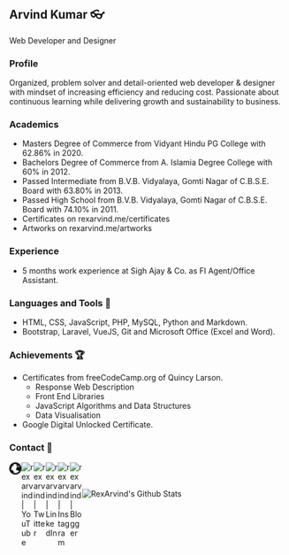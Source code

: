 ## Arvind Kumar :eyeglasses:
Web Developer and Designer

### Profile
Organized, problem solver and detail-oriented web developer & designer with mindset of increasing efficiency and reducing cost. Passionate about continuous learning while delivering growth and sustainability to business.

### Academics
- Masters Degree of Commerce from Vidyant Hindu PG College with 62.86% in 2020.
- Bachelors Degree of Commerce from A. Islamia Degree College with 60% in 2012.
- Passed Intermediate from B.V.B. Vidyalaya, Gomti Nagar of C.B.S.E. Board with 63.80% in 2013.
- Passed High School from B.V.B. Vidyalaya, Gomti Nagar of C.B.S.E. Board with 74.10% in 2011.
- Certificates on rexarvind.me/certificates
- Artworks on rexarvind.me/artworks

### Experience
- 5 months work experience at Sigh Ajay & Co. as FI Agent/Office Assistant.

### Languages and Tools :page_with_curl:
- HTML, CSS, JavaScript, PHP, MySQL, Python and Markdown.
- Bootstrap, Laravel, VueJS, Git and Microsoft Office (Excel and Word).

### Achievements :trophy:
- Certificates from freeCodeCamp.org of Quincy Larson.
    - Response Web Description
    - Front End Libraries
    - JavaScript Algorithms and Data Structures
    - Data Visualisation
- Google Digital Unlocked Certificate.

### Contact :postbox:

[<img align="left" alt="rexarvind | Website" width="22px" src="https://raw.githubusercontent.com/iconic/open-iconic/master/svg/globe.svg" />][website]
[<img align="left" alt="rexarvind | YouTube" width="22px" src="https://cdn.jsdelivr.net/npm/simple-icons@v3/icons/youtube.svg" />][youtube]
[<img align="left" alt="rexarvind | Twitter" width="22px" src="https://cdn.jsdelivr.net/npm/simple-icons@v3/icons/twitter.svg" />][twitter]
[<img align="left" alt="rexarvind | LinkedIn" width="22px" src="https://cdn.jsdelivr.net/npm/simple-icons@v3/icons/linkedin.svg" />][linkedin]
[<img align="left" alt="rexarvind | Instagram" width="22px" src="https://cdn.jsdelivr.net/npm/simple-icons@v3/icons/instagram.svg" />][instagram]
[<img align="left" alt="rexarvind | Blogger" width="22px" src="https://cdn.jsdelivr.net/npm/simple-icons@v3/icons/rss.svg" />][blog]
<br /><br />

<img align="left" alt="RexArvind's Github Stats" src="https://github-readme-stats.vercel.app/api?username=rexarvind&show_icons=true&hide_border=true" />

[website]: https://www.rexarvind.me/
[twitter]: https://twitter.com/rexarvind
[youtube]: https://youtube.com/rexarvind
[instagram]: https://instagram.com/rexarvind
[linkedin]: https://linkedin.com/in/rexarvind
[blog]: https://rexarvind.blogspot.com

